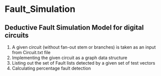 # Fault_Simulation

## Deductive Fault Simulation Model for digital circuits
1. A given circuit (without fan-out stem or branches) is taken as an input from Circuit.txt file
2. Implementing the given circuit as a graph data structure
3. Listing out the set of Fault lists detected by a given set of test vectors
4. Calculating percentage fault detection
